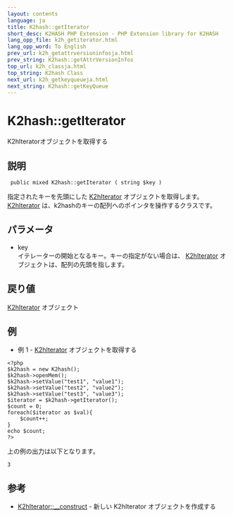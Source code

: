 ```yaml
---
layout: contents
language: ja
title: K2hash::getIterator
short_desc: K2HASH PHP Extension - PHP Extension library for K2HASH
lang_opp_file: k2h_getiterator.html
lang_opp_word: To English
prev_url: k2h_getattrversioninfosja.html
prev_string: K2hash::getAttrVersionInfos
top_url: k2h_classja.html
top_string: K2hash Class
next_url: k2h_getkeyqueueja.html
next_string: K2hash::getKeyQueue
---
```


# K2hash::getIterator
K2hIteratorオブジェクトを取得する

## 説明
```
 public mixed K2hash::getIterator ( string $key )
```
指定されたキーを先頭にした [K2hIterator](k2hiter_classja.html) オブジェクトを取得します。 [K2hIterator](k2hiter_classja.html) は、k2hashのキーの配列へのポインタを操作するクラスです。

## パラメータ
- key  
イテレーターの開始となるキー。キーの指定がない場合は、 [K2hIterator](k2hiter_classja.html) オブジェクトは、配列の先頭を指します。

## 戻り値
[K2hIterator](k2hiter_classja.html) オブジェクト 

## 例
- 例 1 - [K2hIterator](k2hiter_classja.html) オブジェクトを取得する
```
<?php
$k2hash = new K2hash();
$k2hash->openMem();
$k2hash->setValue("test1", "value1");
$k2hash->setValue("test2", "value2");
$k2hash->setValue("test3", "value3");
$iterator = $k2hash->getIterator();
$count = 0;
foreach($iterator as $val){
    $count++;
}
echo $count;
?>
```
上の例の出力は以下となります。
```
3
```

## 参考
- [K2hIterator::__construct](k2hiter_constructja.html) - 新しい K2hIterator オブジェクトを作成する
